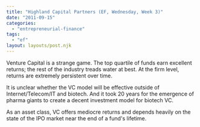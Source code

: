 ```yaml
---
title: "Highland Capital Partners (EF, Wednesday, Week 3)"
date: "2011-09-15"
categories: 
  - "entrepreneurial-finance"
tags: 
  - "ef"
layout: layouts/post.njk
---
```


Venture Capital is a strange game. The top quartile of funds earn excellent returns; the rest of the industry treads water at best. At the firm level, returns are extremely persistent over time.

It is unclear whether the VC model will be effective outside of Internet/Telecom/IT and biotech. And it took 20 years for the emergence of pharma giants to create a decent investment model for biotech VC.

As an asset class, VC offers mediocre returns and depends heavily on the state of the IPO market near the end of a fund's lifetime.

